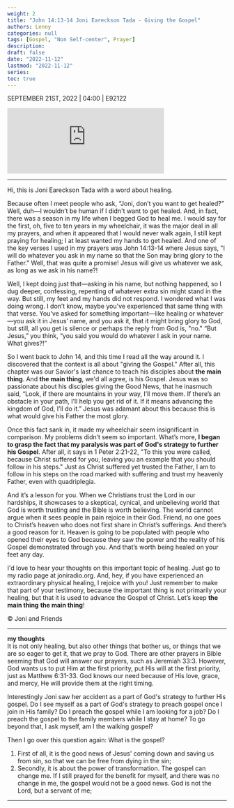 ```yaml
---
weight: 2
title: "John 14:13-14 Joni Eareckson Tada - Giving the Gospel"
authors: Lenny
categories: null
tags: [Gospel, "Non Self-center", Prayer]
description: 
draft: false
date: "2022-11-12"
lastmod: "2022-11-12"
series:
toc: true
---
```


SEPTEMBER 21ST, 2022 | 04:00 | E92122

<iframe width="360px" frameborder="no" scrolling="no" seamless src="https://player.simplecast.com/f26e81f3-b6c4-4345-8017-8bead2ca2dca?dark=false"></iframe>



<!--more-->
---
Hi, this is Joni Eareckson Tada with a word about healing.

Because often I meet people who ask, “Joni, don’t you want to get healed?” Well, duh—I wouldn’t be human if I didn't want to get healed. And, in fact, there was a season in my life when I begged God to heal me. I would say for the first, oh, five to ten years in my wheelchair, it was the major deal in all my prayers, and when it appeared that I would never walk again, I still kept praying for healing; I at least wanted my hands to get healed. And one of the key verses I used in my prayers was John 14:13-14 where Jesus says, "I will do whatever you ask in my name so that the Son may bring glory to the Father." Well, that was quite a promise! Jesus will give us whatever we ask, as long as we ask in his name?!

Well, I kept doing just that—asking in his name, but nothing happened, so I dug deeper, confessing, repenting of whatever extra sin might stand in the way. But still, my feet and my hands did not respond. I wondered what I was doing wrong. I don’t know, maybe you've experienced that same thing with that verse. You've asked for something important—like healing or whatever—you ask it in Jesus’ name, and you ask it, that it might bring glory to God, but still, all you get is silence or perhaps the reply from God is, "no." “But Jesus,” you think, “you said you would do whatever I ask in your name. What gives?!”

<div class = "quote">

So I went back to John 14, and this time I read all the way around it. I discovered that the context is all about "giving the Gospel." After all, this chapter was our Savior's last chance to teach his disciples about **the main thing**. And **the main thing**, we'd all agree, is his Gospel. Jesus was so passionate about his disciples giving the Good News, that he inasmuch said, “Look, if there are mountains in your way, I’ll move them. If there’s an obstacle in your path, I’ll help you get rid of it. If it means advancing the kingdom of God, I’ll do it.” Jesus was adamant about this because this is what would give his Father the most glory.

</div>

Once this fact sank in, it made my wheelchair seem insignificant in comparison. My problems didn’t seem so important. What’s more, **I began to grasp the fact that my paralysis was part of God's strategy to further his Gospel**. After all, it says in 1 Peter 2:21-22, "To this you were called, because Christ suffered for you, leaving you an example that you should follow in his steps." Just as Christ suffered yet trusted the Father, I am to follow in his steps on the road marked with suffering and trust my heavenly Father, even with quadriplegia.

And it’s a lesson for you. When we Christians trust the Lord in our hardships, it showcases to a skeptical, cynical, and unbelieving world that God is worth trusting and the Bible is worth believing. The world cannot argue when it sees people in pain rejoice in their God. Friend, no one goes to Christ’s heaven who does not first share in Christ’s sufferings. And there’s a good reason for it. Heaven is going to be populated with people who opened their eyes to God because they saw the power and the reality of his Gospel demonstrated through you. And that’s worth being healed on your feet any day.

I'd love to hear your thoughts on this important topic of healing. Just go to my radio page at joniradio.org. And, hey, if you have experienced an extraordinary physical healing, I rejoice with you! Just remember to make that part of your testimony, because the important thing is not primarily your healing, but that it is used to advance the Gospel of Christ. Let’s keep **the main thing** **the main thing**!

© Joni and Friends

---

<b><font class = "font_upper">my thoughts</font></b>  
It is not only healing, but also other things that bother us, or things that we are so eager to get it, that we pray to God.  There are other prayers in Bible seeming that God will answer our prayers, such as Jeremiah 33:3. However, God wants us to put Him at the first priority, put His will at the first priority, just as Matthew 6:31-33.  God knows our need because of His love, grace, and mercy, He will provide them at the right timing.   

Interestingly Joni saw her accident as a part of God's strategy to further His gospel.  Do I see myself as a part of God's strategy to preach gospel once I join in His family?  Do I preach the gospel while I am looking for a job?  Do I preach the gospel to the family members while I stay at home?  To go beyond that, I ask myself, am I the walking gospel?

Then I go over this question again: What is the gospel?    
1) First of all, it is the good news of Jesus' coming down and saving us from sin, so that we can be free from dying in the sin;   
2) Secondly, it is about the power of transformation.  The gospel can change me.  If I still prayed for the benefit for myself, and there was no change in me, the gospel would not be a good news.  God is not the Lord, but a servant of me;  


---
<script>
    var refTagger = {
        settings: {
            bibleVersion: "KJV" /*hlybblsmpshndtn*/
        }
    }; 

    (function(d, t) {
        var n=d.querySelector('[nonce]');
        refTagger.settings.nonce = n && (n.nonce||n.getAttribute('nonce'));
        var g = d.createElement(t), s = d.getElementsByTagName(t)[0];
        g.src = 'https://api.reftagger.com/v2/RefTagger.js';
        g.nonce = refTagger.settings.nonce;
        s.parentNode.insertBefore(g, s);
    }(document, 'script'));
</script>